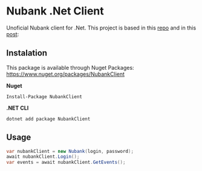 # Nubank .Net Client

Unoficial Nubank client for .Net. This project is based in this [repo](https://github.com/lmansur/nubank-ruby) and in this [post](https://rhnasc.com/automation/golang/lamba/portuguese/2018/06/25/automating-nubank.html): 

## Instalation

This package is available through Nuget Packages: https://www.nuget.org/packages/NubankClient
 
**Nuget**
```
Install-Package NubankClient
```

**.NET CLI**

```
dotnet add package NubankClient
```

## Usage

  ```csharp
  var nubankClient = new Nubank(login, password);
  await nubankClient.Login();
  var events = await nubankClient.GetEvents();
  ```
